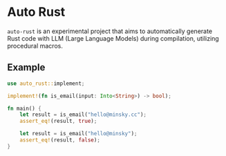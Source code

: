 # Auto Rust

`auto-rust` is an experimental project that aims to automatically generate Rust code with LLM (Large Language Models) during compilation, utilizing procedural macros.

## Example

```rust
use auto_rust::implement;

implement!(fn is_email(input: Into<String>) -> bool);

fn main() {
    let result = is_email("hello@minsky.cc");
    assert_eq!(result, true);

    let result = is_email("hello@minsky");
    assert_eq!(result, false);
}
```
